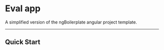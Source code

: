 # Eval app

A simplified version of the ngBoilerplate angular project template.

***

## Quick Start
